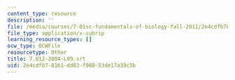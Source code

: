 ```yaml
---
content_type: resource
description: ''
file: /media/courses/7-01sc-fundamentals-of-biology-fall-2011/2e4cdfb78161dd83f98053de17a39c5b_7.012-2004-L09.srt
file_type: application/x-subrip
learning_resource_types: []
ocw_type: OCWFile
resourcetype: Other
title: 7.012-2004-L09.srt
uid: 2e4cdfb7-8161-dd83-f980-53de17a39c5b
---
```

